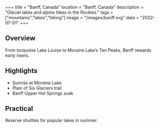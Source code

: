 +++
title = "Banff, Canada"
location = "Banff, Canada"
description = "Glacial lakes and alpine hikes in the Rockies."
tags = ["mountains","lakes","hiking"]
image = "/images/banff.svg"
date = "2022-07-01"
+++

## Overview
From turquoise Lake Louise to Moraine Lake’s Ten Peaks, Banff rewards early risers.

## Highlights
- Sunrise at Moraine Lake
- Plain of Six Glaciers trail
- Banff Upper Hot Springs soak

## Practical
Reserve shuttles for popular lakes in summer.
